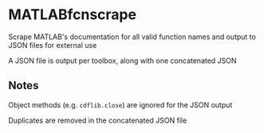 # MATLABfcnscrape
Scrape MATLAB's documentation for all valid function names and output to JSON files for external use

A JSON file is output per toolbox, along with one concatenated JSON

## Notes
Object methods (e.g. `cdflib.close`) are ignored for the JSON output

Duplicates are removed in the concatenated JSON file